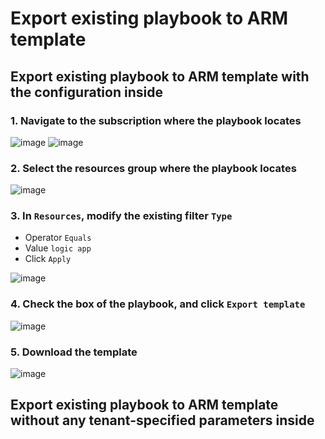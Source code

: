 # Export existing playbook to ARM template
## Export existing playbook to ARM template with the configuration inside
### 1. Navigate to the subscription where the playbook locates
![image](https://user-images.githubusercontent.com/96930989/210464795-b39b882c-10d1-4452-a94c-840577afb23a.png)
![image](https://user-images.githubusercontent.com/96930989/210464823-9a64843f-89f9-47af-ab36-eb8c6011c723.png)

### 2. Select the resources group where the playbook locates
![image](https://user-images.githubusercontent.com/96930989/210465404-b7f4f240-1a8b-468c-a212-03ce5fd42c07.png)

### 3. In `Resources`, modify the existing filter `Type`
* Operator `Equals`
* Value `logic app`
* Click `Apply`

![image](https://user-images.githubusercontent.com/96930989/210465594-41c56e5e-e8b2-455c-9366-52abc44c3240.png)

### 4. Check the box of the playbook, and click `Export template`

![image](https://user-images.githubusercontent.com/96930989/210465649-2dc0dd42-443a-4df0-9e85-07f3a7aef414.png)

### 5. Download the template

![image](https://user-images.githubusercontent.com/96930989/210465759-fceaafcf-c4cc-476c-91f7-647eeef6f760.png)


## Export existing playbook to ARM template without any tenant-specified parameters inside
